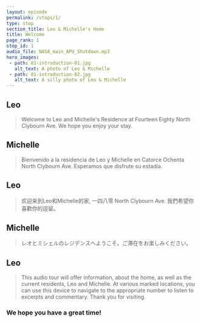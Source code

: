 ```yaml
---
layout: episode
permalink: /stops/1/
type: stop
section_title: Leo & Michelle's Home
title: Welcome
page_rank: 1
stop_id: 1
audio_file: NASA_main_APU_Shutdown.mp3
hero_images:
 - path: 01-introduction-01.jpg
   alt_text: A photo of Leo & Michelle
 - path: 01-introduction-02.jpg
   alt_text: A silly photo of Leo & Michelle
---
```


## Leo
>Welcome to Leo and Michelle's Residence at Fourteen Eighty North Clybourn Ave. We hope you enjoy your stay.

## Michelle
>Bienvenido a la residencia de Leo y Michelle en Catorce Ochenta North Clybourn Ave. Esperamos que disfrute su estadía.

## Leo
>欢迎来到Leo和Michelle的家, 一四八零 North Clybourn Ave. 我們希望你喜歡你的逗留。

## Michelle
>レオとミシェルのレジデンスへようこそ。ご滞在をお楽しみください。

## Leo
>This audio tour will offer information, about the home, as well as the current residents, Leo and Michelle. At various marked locations, you can use this device to navigate to the appropriate number to listen to excerpts and commentary. Thank you for visiting.

### We hope you have a great time!
